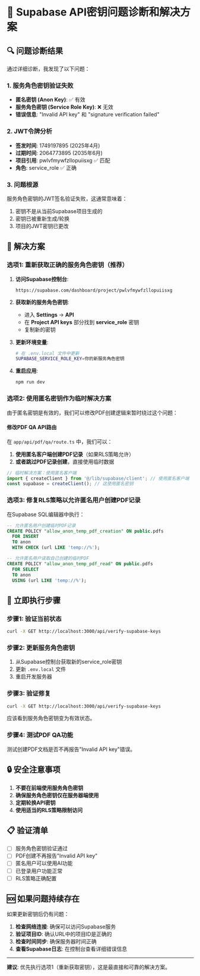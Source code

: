 # 🔧 Supabase API密钥问题诊断和解决方案

## 🔍 问题诊断结果

通过详细诊断，我发现了以下问题：

### 1. 服务角色密钥验证失败
- **匿名密钥 (Anon Key)**: ✅ 有效
- **服务角色密钥 (Service Role Key)**: ❌ 无效
- **错误信息**: "Invalid API key" 和 "signature verification failed"

### 2. JWT令牌分析
- **签发时间**: 1749197895 (2025年4月)
- **过期时间**: 2064773895 (2035年6月)
- **项目引用**: pwlvfmywfzllopuiisxg ✅ 匹配
- **角色**: service_role ✅ 正确

### 3. 问题根源
服务角色密钥的JWT签名验证失败，这通常意味着：
1. 密钥不是从当前Supabase项目生成的
2. 密钥已被重新生成/轮换
3. 项目的JWT密钥已更改

## 🚀 解决方案

### 选项1: 重新获取正确的服务角色密钥（推荐）

1. **访问Supabase控制台**:
   ```
   https://supabase.com/dashboard/project/pwlvfmywfzllopuiisxg
   ```

2. **获取新的服务角色密钥**:
   - 进入 **Settings** → **API**
   - 在 **Project API keys** 部分找到 **service_role** 密钥
   - 复制新的密钥

3. **更新环境变量**:
   ```bash
   # 在 .env.local 文件中更新
   SUPABASE_SERVICE_ROLE_KEY=你的新服务角色密钥
   ```

4. **重启应用**:
   ```bash
   npm run dev
   ```

### 选项2: 使用匿名密钥作为临时解决方案

由于匿名密钥是有效的，我们可以修改PDF创建逻辑来暂时绕过这个问题：

#### 修改PDF QA API路由

在 `app/api/pdf/qa/route.ts` 中，我们可以：

1. **使用匿名客户端创建PDF记录**（如果RLS策略允许）
2. **或者跳过PDF记录创建**，直接使用临时数据

```typescript
// 临时解决方案：使用匿名客户端
import { createClient } from '@/lib/supabase/client'; // 使用匿名客户端
const supabase = createClient(); // 这使用匿名密钥
```

### 选项3: 修复RLS策略以允许匿名用户创建PDF记录

在Supabase SQL编辑器中执行：

```sql
-- 允许匿名用户创建临时PDF记录
CREATE POLICY "allow_anon_temp_pdf_creation" ON public.pdfs
  FOR INSERT 
  TO anon
  WITH CHECK (url LIKE 'temp://%');

-- 允许匿名用户读取自己创建的临时PDF
CREATE POLICY "allow_anon_temp_pdf_read" ON public.pdfs
  FOR SELECT 
  TO anon
  USING (url LIKE 'temp://%');
```

## 🎯 立即执行步骤

### 步骤1: 验证当前状态
```bash
curl -X GET http://localhost:3000/api/verify-supabase-keys
```

### 步骤2: 更新服务角色密钥
1. 从Supabase控制台获取新的service_role密钥
2. 更新 `.env.local` 文件
3. 重启开发服务器

### 步骤3: 验证修复
```bash
curl -X GET http://localhost:3000/api/verify-supabase-keys
```

应该看到服务角色密钥变为有效状态。

### 步骤4: 测试PDF QA功能
测试创建PDF文档是否不再报告"Invalid API key"错误。

## 🔒 安全注意事项

1. **不要在前端使用服务角色密钥**
2. **确保服务角色密钥仅在服务器端使用**
3. **定期轮换API密钥**
4. **使用适当的RLS策略限制访问**

## 📋 验证清单

- [ ] 服务角色密钥验证通过
- [ ] PDF创建不再报告"Invalid API key"
- [ ] 匿名用户可以使用AI功能
- [ ] 已登录用户功能正常
- [ ] RLS策略正确配置

## 🆘 如果问题持续存在

如果更新密钥后仍有问题：

1. **检查网络连接**: 确保可以访问Supabase服务
2. **验证项目ID**: 确认URL中的项目ID是正确的
3. **检查时间同步**: 确保服务器时间正确
4. **查看Supabase日志**: 在控制台查看详细错误信息

---

**建议**: 优先执行选项1（重新获取密钥），这是最直接和可靠的解决方案。